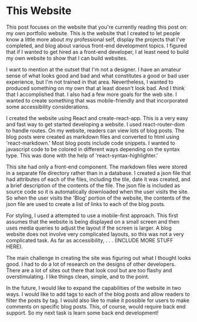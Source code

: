 # This Website

This post focuses on the website that you're currently reading this post on: my own portfolio website. This is the website that I created to let people know a little more about my professional self, display the projects that I've completed, and blog about various front-end development topics. I figured that if I wanted to get hired as a front-end developer, I at least need to build my own website to show that I can build websites.

I want to mention at the outset that I'm not a designer. I have an amateur sense of what looks good and bad and what constitutes a good or bad user experience, but I'm not trained in that area. Nevertheless, I wanted to produced something on my own that at least doesn't look bad. And I think that I accomplished that. I also had a few more goals for the web site. I wanted to create something that was mobile-friendly and that incorporated some accessibility considerations.

I created the website using React and create-react-app. This is a very easy and fast way to get started developing a website. I used react-router-dom to handle routes. On my website, readers can view lots of blog posts. The blog posts were created as markdown files and converted to html using 'react-markdown.' Most blog posts include code snippets. I wanted to javascript code to be colored in different ways depending on the syntax type. This was done with the help of 'react-syntax-highlighter.'

This site had only a front-end component. The markdown files were stored in a separate file directory rather than in a database. I created a json file that had attributes of each of the files, including the tile, date it was created, and a brief description of the contents of the file. The json file is included as source code so it is automatically downloaded when the user visits the site. So when the user visits the 'Blog' portion of the website, the contents of the json file are used to create a list of links to each of the blog posts.

For styling, I used a attempted to use a mobile-first approach. This first assumes that the website is being displayed on a small screen and then uses media queries to adjust the layout if the screen is larger. A blog website does not involve very complicated layouts, so this was not a very complicated task. As far as accessibility, . . . (INCLUDE MORE STUFF HERE).

The main challenge in creating the site was figuring out what I thought looks good. I had to do a lot of research on the designs of other developers. There are a lot of sites out there that look cool but are too flashy and overstimulating. I like things clean, simple, and to the point.

In the future, I would like to expand the capabilities of the website in two ways. I would like to add tags to each of the blog posts and allow readers to filter the posts by tag. I would also like to make it possible for users to make comments on specific blog posts. This, of course, would require back end support. So my next task is learn some back end development!
